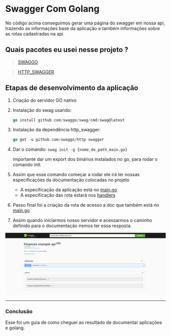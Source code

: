 # Swagger Com Golang

No código acima conseguimos gerar uma página do swagger em nossa api, trazendo as informações base da aplicação e também informações sobre as rotas cadastradas na api

## Quais pacotes eu usei nesse projeto ?

> [SWAGGO](https://github.com/swaggo/swag)

> [HTTP_SWAGGER](https://github.com/swaggo/http-swagger)

## Etapas de desenvolvimento da aplicação
1. Criação do servidor GO nativo
2. Instalação do swag usando:
    ~~~go
    go install github.com/swaggo/swag/cmd/swag@latest
    ~~~
3. Instalação da dependência http_swagger:
    ~~~go
    go get -u github.com/swaggo/http-swagger
    ~~~
4. Dar o comando: `swag init -g {nome_do_path_main.go}`

    importante dar um export dos binários instalados no go, para rodar o comando init.
5. Assim que esse comando começar a rodar ele irá ler nossas especificações da documentação colocadas no projeto

    - A especificação da aplicação está no [main.go](https://github.com/daniellcas/golang-swagger/blob/main/cmd/webserver/main.go)
    - A especificação das rota estará nos [handlers](https://github.com/daniellcas/golang-swagger/blob/main/internal/infra/webserver/handlers/finance_handlers.go)
6. Passo final foi a criação da rota de acesso a doc que também está no [main.go](https://github.com/daniellcas/golang-swagger/blob/main/cmd/webserver/main.go#L27)
7. Assim quando iniciarmos nosso servidor e acessarmos o caminho definido para o documentação iremos ter essa resposta.

![Imagem](/assets/image.png)

---

### Conclusão

Esse foi um guia de como cheguei ao resultado de documentar aplicações e golang.
